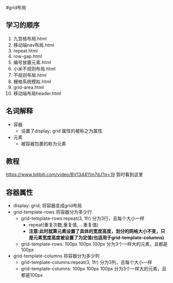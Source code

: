 #grid布局
## 学习的顺序
1. 九宫格布局.html
2. 移动端nav布局.html
3. repeat.html
4. row-gap.html
5. 编号放置元素.html
6. 小米不规则布局.html
7. 不规则布局.html
8. 栅格系统模拟.html
9. grid-area.html
10. 移动端布局header.html

## 名词解释
- 容器
    - 设置了display: grid 属性的被称之为属性
- 元素
    - 被容器包裹的称为元素
## 教程
https://www.bilibili.com/video/BV134411m7dJ?p=19 暂时看到这里

## 容器属性
- display: grid; 将容器变成grid布局
- grid-template-rows 将容器分为多少行
    - grid-template-rows:repeat(3, 1fr) 分为3行，且每个大小一样
        - repeat(重复次数,重复值, ...重复值)
        - <b>注意:此时就算元素设置了具体的宽度高度，划分的网格大小不变，只是元素宽度高度被设置了为定值(也适用于grid-template-columns)</b>
    - grid-template-rows: 100px 100px 100px 分为3个一样大的元素，且都是100px
- grid-template-columns 将容器分为多少列
    - grid-template-columns:repeat(3, 1fr) 分为3列，且每个大小一样
    - grid-template-columns: 100px 100px 100px 分为3个一样大的元素，且都是100px